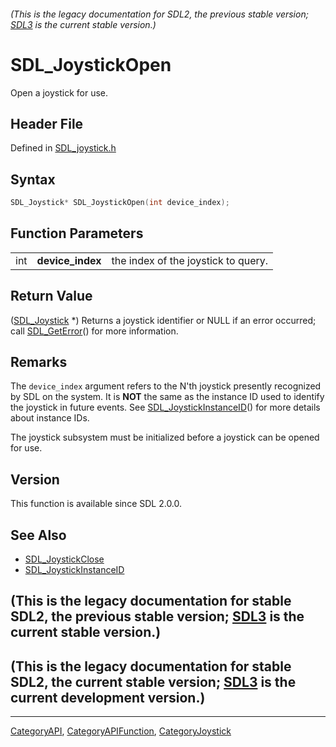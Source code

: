 ###### (This is the legacy documentation for SDL2, the previous stable version; [SDL3](https://wiki.libsdl.org/SDL3/) is the current stable version.)
# SDL_JoystickOpen

Open a joystick for use.

## Header File

Defined in [SDL_joystick.h](https://github.com/libsdl-org/SDL/blob/SDL2/include/SDL_joystick.h)

## Syntax

```c
SDL_Joystick* SDL_JoystickOpen(int device_index);
```

## Function Parameters

|     |                  |                                     |
| --- | ---------------- | ----------------------------------- |
| int | **device_index** | the index of the joystick to query. |

## Return Value

([SDL_Joystick](SDL_Joystick) *) Returns a joystick identifier or NULL if
an error occurred; call [SDL_GetError](SDL_GetError)() for more
information.

## Remarks

The `device_index` argument refers to the N'th joystick presently
recognized by SDL on the system. It is **NOT** the same as the instance ID
used to identify the joystick in future events. See
[SDL_JoystickInstanceID](SDL_JoystickInstanceID)() for more details about
instance IDs.

The joystick subsystem must be initialized before a joystick can be opened
for use.

## Version

This function is available since SDL 2.0.0.

## See Also

- [SDL_JoystickClose](SDL_JoystickClose)
- [SDL_JoystickInstanceID](SDL_JoystickInstanceID)


## (This is the legacy documentation for stable SDL2, the previous stable version; [SDL3](https://wiki.libsdl.org/SDL3/) is the current stable version.)



## (This is the legacy documentation for stable SDL2, the current stable version; [SDL3](https://wiki.libsdl.org/SDL3/) is the current development version.)



----
[CategoryAPI](CategoryAPI), [CategoryAPIFunction](CategoryAPIFunction), [CategoryJoystick](CategoryJoystick)

